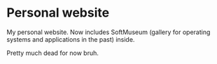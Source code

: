 # Personal website
My personal website. Now includes SoftMuseum (gallery for operating systems and applications in the past) inside.

Pretty much dead for now bruh. 
